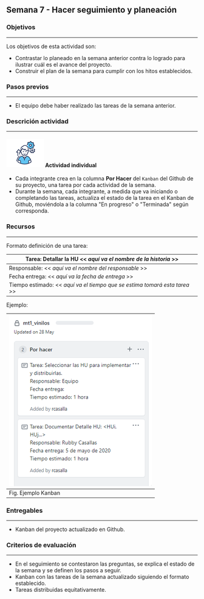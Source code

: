 ## Semana 7 - Hacer seguimiento y planeación

### Objetivos

---

Los objetivos de esta actividad son:

- Contrastar lo planeado en la semana anterior contra lo logrado para ilustrar cuál es el avance del proyecto.
- Construir el plan de la semana para cumplir con los hitos establecidos.

### Pasos previos

---

- El equipo debe haber realizado las tareas de la semana anterior.

### Descrición actividad

---

#### ![](./../../assets/images/individuo.png) Actividad individual

- Cada integrante crea en la columna **Por Hacer** del `Kanban` del Github de su proyecto, una tarea por cada actividad de la semana.
- Durante la semana, cada integrante, a medida que va iniciando o completando las tareas, actualiza el
  estado de la tarea en el Kanban de Github, moviéndola a la columna "En progreso" o "Terminada" según corresponda.

### Recursos

---

Formato definición de una tarea:

| Tarea: Detallar la HU << _aquí va el nombre de la historia_ >>             |
| -------------------------------------------------------------------------- |
| Responsable: << _aquí va el nombre del responsable_ >>                     |
| Fecha entrega: << _aquí va la fecha de entrega_ >>                         |
| Tiempo estimado: << _aquí va el tiempo que se estima tomará esta tarea_ >> |

Ejemplo:

| ![](./../../assets/images/kanbanTODO.PNG) |
| ----------------------------------------- |
| Fig. Ejemplo Kanban                       |

### Entregables

---

- Kanban del proyecto actualizado en Github.

### Criterios de evaluación

---

- En el seguimiento se contestaron las preguntas, se explica el estado de la semana y se definen los pasos a seguir.
- Kanban con las tareas de la semana actualizado siguiendo el formato establecido.
- Tareas distribuidas equitativamente.
